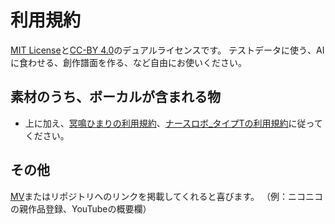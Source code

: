 # 利用規約

[MIT License](LICENSE_MIT.txt)と[CC-BY 4.0](https://creativecommons.org/licenses/by/4.0/deed.ja)のデュアルライセンスです。
テストデータに使う、AIに食わせる、創作譜面を作る、など自由にお使いください。

## 素材のうち、ボーカルが含まれる物

- 上に加え、[冥鳴ひまりの利用規約](https://meimeihimari.wixsite.com/himari/terms-of-use)、[ナースロボ_タイプTの利用規約](https://www.krnr.top/rules)に従ってください。

## その他

[MV](https://www.nicovideo.jp/watch/sm43945652)またはリポジトリへのリンクを掲載してくれると喜びます。
（例：ニコニコの親作品登録、YouTubeの概要欄）

